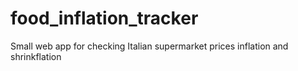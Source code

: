 # food_inflation_tracker
Small web app for checking Italian supermarket prices inflation and shrinkflation

